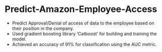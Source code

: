 # Predict-Amazon-Employee-Access
* Predict Approval/Denial of access of data to the employee based on their position in the company.
* Used gradient boosting library ‘Catboost’ for building and training the model.
* Achieved an accuracy of 91% for classification using the AUC metric.
